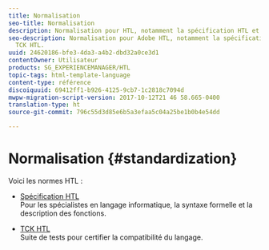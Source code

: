 ```yaml
---
title: Normalisation
seo-title: Normalisation
description: Normalisation pour HTL, notamment la spécification HTL et le TCK HTL.
seo-description: Normalisation pour Adobe HTL, notamment la spécification HTL et le
  TCK HTL.
uuid: 24620186-bfe3-4da3-a4b2-dbd32a0ce3d1
contentOwner: Utilisateur
products: SG_EXPERIENCEMANAGER/HTL
topic-tags: html-template-language
content-type: référence
discoiquuid: 69412ff1-b926-4125-9cb7-1c2818c7094d
mwpw-migration-script-version: 2017-10-12T21 46 58.665-0400
translation-type: ht
source-git-commit: 796c55d3d85e6b5a3efaa5c04a25be1b0b4e54dd

---
```



# Normalisation {#standardization}

Voici les normes HTL :

* [Spécification HTL](https://github.com/Adobe-Marketing-Cloud/sightly-spec)\
   Pour les spécialistes en langage informatique, la syntaxe formelle et la description des fonctions.

* [TCK HTL](https://github.com/Adobe-Marketing-Cloud/sightly-tck)\
   Suite de tests pour certifier la compatibilité du langage.
